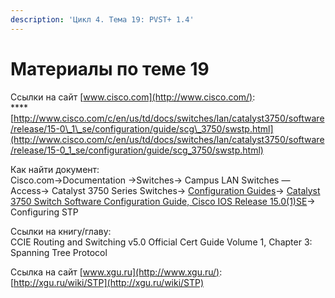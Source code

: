 ```yaml
---
description: 'Цикл 4. Тема 19: PVST+ 1.4'
---
```


# Материалы по теме 19

Ссылки на сайт [www.cisco.com](http://www.cisco.com/):  
****[http://www.cisco.com/c/en/us/td/docs/switches/lan/catalyst3750/software/release/15-0\_1\_se/configuration/guide/scg\_3750/swstp.html](http://www.cisco.com/c/en/us/td/docs/switches/lan/catalyst3750/software/release/15-0_1_se/configuration/guide/scg_3750/swstp.html)

Как найти документ:  
Cisco.com→Documentation →Switches→ Campus LAN Switches — Access→ Catalyst 3750 Series Switches→ [Configuration Guides](http://www.cisco.com/c/en/us/support/switches/catalyst-3750-series-switches/products-installation-and-configuration-guides-list.html)→ [Catalyst 3750 Switch Software Configuration Guide, Cisco IOS Release 15.0\(1\)SE](http://www.cisco.com/c/en/us/td/docs/switches/lan/catalyst3750/software/release/15-0_1_se/configuration/guide/scg_3750.html)→ Configuring STP

Ссылки на книгу/главу:  
CCIE Routing and Switching v5.0 Official Cert Guide Volume 1, Chapter 3: Spanning Tree Protocol

Ссылка на сайт [www.xgu.ru](http://www.xgu.ru/):  
[http://xgu.ru/wiki/STP](http://xgu.ru/wiki/STP)  
  


